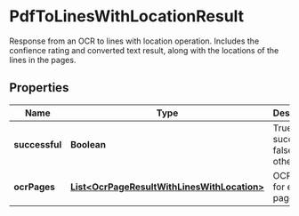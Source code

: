 

# PdfToLinesWithLocationResult

Response from an OCR to lines with location operation.  Includes the confience rating and converted text result, along with the locations of the lines in the pages.
## Properties

Name | Type | Description | Notes
------------ | ------------- | ------------- | -------------
**successful** | **Boolean** | True if successful, false otherwise |  [optional]
**ocrPages** | [**List&lt;OcrPageResultWithLinesWithLocation&gt;**](OcrPageResultWithLinesWithLocation.md) | OCR results for each page |  [optional]



